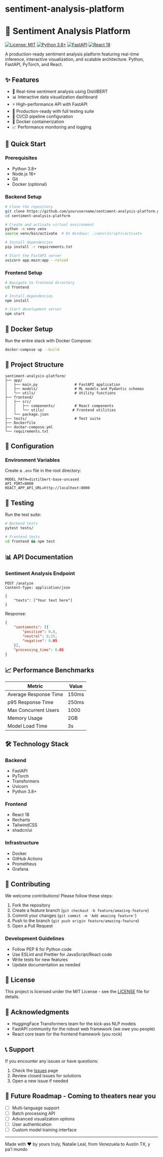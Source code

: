# sentiment-analysis-platform
# 🤖 Sentiment Analysis Platform

[![License: MIT](https://img.shields.io/badge/License-MIT-yellow.svg)](https://opensource.org/licenses/MIT)
[![Python 3.8+](https://img.shields.io/badge/python-3.8+-blue.svg)](https://www.python.org/downloads/)
[![FastAPI](https://img.shields.io/badge/FastAPI-0.68.0+-00a393.svg)](https://fastapi.tiangolo.com)
[![React 18](https://img.shields.io/badge/react-18.2.0-61dafb.svg)](https://reactjs.org/)

A production-ready sentiment analysis platform featuring real-time inference, interactive visualization, and scalable architecture. Python, FastAPI, PyTorch, and React.

## ✨ Features

- 🚀 Real-time sentiment analysis using DistilBERT
- 📊 Interactive data visualization dashboard
- ⚡ High-performance API with FastAPI
- 🎯 Production-ready with full testing suite
- 🔄 CI/CD pipeline configuration
- 🐳 Docker containerization
- 📈 Performance monitoring and logging

## 🚀 Quick Start

### Prerequisites

- Python 3.8+
- Node.js 16+
- Git
- Docker (optional)

### Backend Setup

```bash
# Clone the repository
git clone https://github.com/yourusername/sentiment-analysis-platform.git
cd sentiment-analysis-platform

# Create and activate virtual environment
python -m venv venv
source venv/bin/activate  # On Windows: .\venv\Scripts\activate

# Install dependencies
pip install -r requirements.txt

# Start the FastAPI server
uvicorn app.main:app --reload
```

### Frontend Setup

```bash
# Navigate to frontend directory
cd frontend

# Install dependencies
npm install

# Start development server
npm start
```

## 🐳 Docker Setup

Run the entire stack with Docker Compose:

```bash
docker-compose up --build
```

## 📁 Project Structure

```
sentiment-analysis-platform/
├── app/
│   ├── main.py                 # FastAPI application
│   ├── models/                 # ML models and Pydantic schemas
│   └── utils/                  # Utility functions
├── frontend/
│   ├── src/
│   │   ├── components/         # React components
│   │   └── utils/             # Frontend utilities
│   └── package.json
├── tests/                      # Test suite
├── Dockerfile
├── docker-compose.yml
└── requirements.txt
```

## 🔧 Configuration

### Environment Variables

Create a `.env` file in the root directory:

```env
MODEL_PATH=distilbert-base-uncased
API_PORT=8000
REACT_APP_API_URL=http://localhost:8000
```

## 🧪 Testing

Run the test suite:

```bash
# Backend tests
pytest tests/

# Frontend tests
cd frontend && npm test
```

## 📊 API Documentation

### Sentiment Analysis Endpoint

```http
POST /analyze
Content-Type: application/json

{
    "texts": ["Your text here"]
}
```

Response:

```json
{
    "sentiments": [{
        "positive": 0.8,
        "neutral": 0.15,
        "negative": 0.05
    }],
    "processing_time": 0.05
}
```

## 📈 Performance Benchmarks

| Metric | Value |
|--------|--------|
| Average Response Time | 150ms |
| p95 Response Time | 250ms |
| Max Concurrent Users | 1000 |
| Memory Usage | 2GB |
| Model Load Time | 3s |

## 🛠️ Technology Stack

### Backend
- FastAPI
- PyTorch
- Transformers
- Uvicorn
- Python 3.8+

### Frontend
- React 18
- Recharts
- TailwindCSS
- shadcn/ui

### Infrastructure
- Docker
- GitHub Actions
- Prometheus
- Grafana

## 🤝 Contributing

We welcome contributions! Please follow these steps:

1. Fork the repository
2. Create a feature branch (`git checkout -b feature/amazing-feature`)
3. Commit your changes (`git commit -m 'Add amazing feature'`)
4. Push to the branch (`git push origin feature/amazing-feature`)
5. Open a Pull Request

### Development Guidelines

- Follow PEP 8 for Python code
- Use ESLint and Prettier for JavaScript/React code
- Write tests for new features
- Update documentation as needed

## 📝 License

This project is licensed under the MIT License - see the [LICENSE](LICENSE) file for details.

## 🙏 Acknowledgments

- HuggingFace Transformers team for the kick-ass NLP models
- FastAPI community for the robust web framework (we owe you people)
- React core team for the frontend framework (you rock)

## 📞 Support

If you encounter any issues or have questions:

1. Check the [Issues](https://github.com/natalie-leal-blanco/sentiment-analysis-platform/issues) page
2. Review closed issues for solutions
3. Open a new issue if needed

## 🔮 Future Roadmap - Coming to theaters near you

- [ ] Multi-language support
- [ ] Batch processing API
- [ ] Advanced visualization options
- [ ] User authentication
- [ ] Custom model training interface

---

Made with ❤️ by yours truly, Natalie Leal, from Venezuela to Austin TX, y pa'l mundo 
